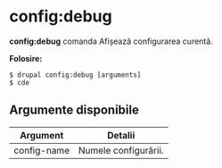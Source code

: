 # config:debug
**config:debug** comanda Afișează configurarea curentă.

**Folosire:**
```
$ drupal config:debug [arguments] 
$ cde  
```

## Argumente disponibile
Argument | Detalii
---------|-------------
config-name | Numele configurării.
